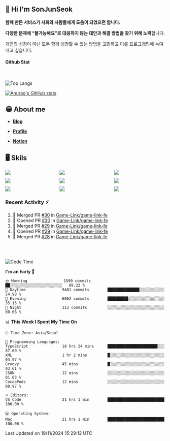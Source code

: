 ## 👋 Hi I'm SonJunSeok

**함께 만든 서비스가 사회와 사람들에게 도움이 되었으면 합니다.** 

**다양한 문제에 “불가능해요”로 대응하지 않는 대안과 해결 방법을 찾기 위해 노력**합니다. 

개인의 성장이 아닌 모두 함께 성장할 수 있는 방법을 고민하고 이를 프로그래밍에 녹여내고 싶습니다.

#### Github Stat
<div style="margin-top:50px;">

![Top Langs](https://github-readme-stats.vercel.app/api/top-langs/?username=kd02109&layout=compact&bg_color=dbf4ff&title_color=67adcc&text_color=67adcc&hide_border=true&show_icons=true&icon_color=67adcc&rank_icon=github&count_private=true&card_width=400px&card_height=300px)

[![Anurag's GitHub stats](https://github-readme-stats.vercel.app/api?username=kd02109&bg_color=dbf4ff&title_color=67adcc&text_color=67adcc&hide_border=true&show_icons=true&icon_color=67adcc&rank_icon=github&count_private=true&card_width=250px)](https://github.com/anuraghazra/github-readme-stats)


</div>



## 😁 About me
-  <a href="https://sonblog.vercel.app/" target="_blank"><strong>Blog</strong></a>

-  <a href="https://nostalgic-marquis-7af.notion.site/Frontend-Engineer-ec9b6e38c7824e7fb7f6fca4fc8564a5?pvs=74" target="_blank"><strong>Profile</strong></a>

-  <a href="https://nostalgic-marquis-7af.notion.site/Front-End-f0f3b7fcec3045c482c1cd33dfcf2abc?pvs=74" target="_blank"><strong>Notion</strong></a>

## 🖥️ Skils


<div style="display:grid; grid-template-rows:repeat(3, 1fr); grid-template-columns:repeat(3, 1fr); gap:10px">
  <img src="https://img.shields.io/badge/javascript-F7DF1E?style=flat-square&logo=javascript&logoColor=black"> 
  <img src="https://img.shields.io/badge/typescript-3178C6?style=flat-square&logo=typescript&logoColor=white"/>
  <img src="https://img.shields.io/badge/react-61DAFB?style=flat-square&logo=react&logoColor=black"/>
  <img src="https://img.shields.io/badge/redux-764ABC?style=flat-square&logo=redux&logoColor=white"/>
  <img src="https://img.shields.io/badge/styledcomponents-DB7093?style=flat-square&logo=styledcomponents&logoColor=white"/>
  <img src="https://img.shields.io/badge/tailwindcss-06B6D4?style=flat-square&logo=tailwindcss&logoColor=white"/>
  <img src="https://img.shields.io/badge/reactquery-FF4154?style=flat-square&logo=reactquery&logoColor=white"/>
  <img src="https://img.shields.io/badge/Next.js-B4B4DC?style=flat&logo=Next.js&logoColor=black"/>
  <img src="https://img.shields.io/badge/reactrouter-CA4245?style=flat-square&logo=reactrouter&logoColor=white"/>
</div>

### Recent Activity :zap:
<!--START_SECTION:activity-->
1. 🎉 Merged PR [#30](https://github.com/Game-Link/game-link-fe/pull/30) in [Game-Link/game-link-fe](https://github.com/Game-Link/game-link-fe)
2. 💪 Opened PR [#30](https://github.com/Game-Link/game-link-fe/pull/30) in [Game-Link/game-link-fe](https://github.com/Game-Link/game-link-fe)
3. 🎉 Merged PR [#29](https://github.com/Game-Link/game-link-fe/pull/29) in [Game-Link/game-link-fe](https://github.com/Game-Link/game-link-fe)
4. 💪 Opened PR [#29](https://github.com/Game-Link/game-link-fe/pull/29) in [Game-Link/game-link-fe](https://github.com/Game-Link/game-link-fe)
5. 🎉 Merged PR [#28](https://github.com/Game-Link/game-link-fe/pull/28) in [Game-Link/game-link-fe](https://github.com/Game-Link/game-link-fe)
<!--END_SECTION:activity-->

<br/>
<br/>

<!--START_SECTION:waka-->
![Code Time](http://img.shields.io/badge/Code%20Time-2%2C159%20hrs%2019%20mins-blue)

**I'm an Early 🐤** 

```text
🌞 Morning                1590 commits        ██░░░░░░░░░░░░░░░░░░░░░░░   09.22 % 
🌆 Daytime                9481 commits        ██████████████░░░░░░░░░░░   54.98 % 
🌃 Evening                6062 commits        █████████░░░░░░░░░░░░░░░░   35.15 % 
🌙 Night                  113 commits         ░░░░░░░░░░░░░░░░░░░░░░░░░   00.66 % 
```


📊 **This Week I Spent My Time On** 

```text
🕑︎ Time Zone: Asia/Seoul

💬 Programming Languages: 
TypeScript               18 hrs 24 mins      ██████████████████████░░░   87.60 % 
XML                      1 hr 2 mins         █░░░░░░░░░░░░░░░░░░░░░░░░   04.97 % 
Groovy                   45 mins             █░░░░░░░░░░░░░░░░░░░░░░░░   03.61 % 
JSON                     12 mins             ░░░░░░░░░░░░░░░░░░░░░░░░░   01.03 % 
CocoaPods                12 mins             ░░░░░░░░░░░░░░░░░░░░░░░░░   00.97 % 

🔥 Editors: 
VS Code                  21 hrs 1 min        █████████████████████████   100.00 % 

💻 Operating System: 
Mac                      21 hrs 1 min        █████████████████████████   100.00 % 
```


 Last Updated on 19/11/2024 15:29:12 UTC
<!--END_SECTION:waka-->
